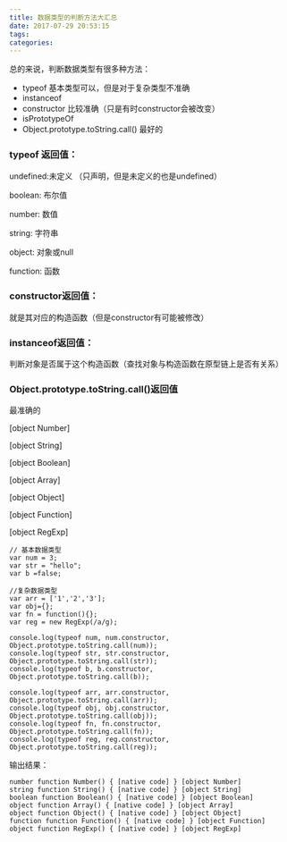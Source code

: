 ```yaml
---
title: 数据类型的判断方法大汇总
date: 2017-07-29 20:53:15
tags:
categories:
---
```

总的来说，判断数据类型有很多种方法：

* typeof  基本类型可以，但是对于复杂类型不准确
* instanceof
* constructor  比较准确（只是有时constructor会被改变）
* isPrototypeOf
* Object.prototype.toString.call() 最好的

### typeof 返回值：

undefined:未定义 （只声明，但是未定义的也是undefined）

boolean: 布尔值

number: 数值

string: 字符串

object: 对象或null

function: 函数

### constructor返回值：
就是其对应的构造函数（但是constructor有可能被修改）

### instanceof返回值：
判断对象是否属于这个构造函数（查找对象与构造函数在原型链上是否有关系）

### Object.prototype.toString.call()返回值
最准确的

[object Number]

[object String] 

[object Boolean] 

[object Array]
 
[object Object]

[object Function] 

[object RegExp] 

```
// 基本数据类型
var num = 3;
var str = "hello";
var b =false;

//复杂数据类型
var arr = ['1','2','3'];
var obj={};
var fn = function(){};
var reg = new RegExp(/a/g);

console.log(typeof num, num.constructor, Object.prototype.toString.call(num));
console.log(typeof str, str.constructor, Object.prototype.toString.call(str));
console.log(typeof b, b.constructor, Object.prototype.toString.call(b));

console.log(typeof arr, arr.constructor,  Object.prototype.toString.call(arr));
console.log(typeof obj, obj.constructor, Object.prototype.toString.call(obj));
console.log(typeof fn, fn.constructor,  Object.prototype.toString.call(fn));
console.log(typeof reg, reg.constructor, Object.prototype.toString.call(reg));

```

输出结果：

```
number function Number() { [native code] } [object Number] 
string function String() { [native code] } [object String] 
boolean function Boolean() { [native code] } [object Boolean] 
object function Array() { [native code] } [object Array] 
object function Object() { [native code] } [object Object] 
function function Function() { [native code] } [object Function] 
object function RegExp() { [native code] } [object RegExp]

```